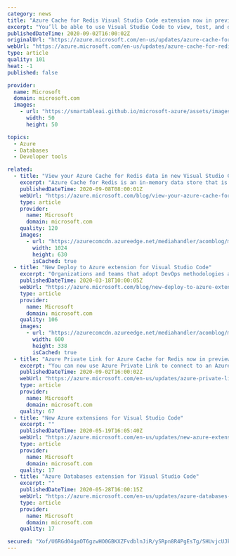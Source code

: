 ```yaml
---
category: news
title: "Azure Cache for Redis Visual Studio Code extension now in preview"
excerpt: "You’ll be able to use Visual Studio Code to view, test, and debug your caches in one streamlined experience. This extension enhances ease of development by eliminating the need to manually track connection and access keys to connect to your caches."
publishedDateTime: 2020-09-02T16:00:02Z
originalUrl: "https://azure.microsoft.com/en-us/updates/azure-cache-for-redis-visual-studio-code-extension-now-in-preview/"
webUrl: "https://azure.microsoft.com/en-us/updates/azure-cache-for-redis-visual-studio-code-extension-now-in-preview/"
type: article
quality: 101
heat: -1
published: false

provider:
  name: Microsoft
  domain: microsoft.com
  images:
    - url: "https://smartableai.github.io/microsoft-azure/assets/images/organizations/microsoft.com-50x50.jpg"
      width: 50
      height: 50

topics:
  - Azure
  - Databases
  - Developer tools

related:
  - title: "View your Azure Cache for Redis data in new Visual Studio Code extension"
    excerpt: "Azure Cache for Redis is an in-memory data store that is used to power fast, scalable applications. Now in preview, you can access all the caches under your Azure subscriptions and view their data with the new Azure Cache for Redis Visual Studio Code extension."
    publishedDateTime: 2020-09-08T08:00:01Z
    webUrl: "https://azure.microsoft.com/blog/view-your-azure-cache-for-redis-data-in-new-visual-studio-code-extension/"
    type: article
    provider:
      name: Microsoft
      domain: microsoft.com
    quality: 120
    images:
      - url: "https://azurecomcdn.azureedge.net/mediahandler/acomblog/media/Default/blog/96dd25a6-f623-45bd-8863-ac0049eaea9d.jpg"
        width: 1024
        height: 630
        isCached: true
  - title: "New Deploy to Azure extension for Visual Studio Code"
    excerpt: "Organizations and teams that adopt DevOps methodologies are consistently seeing improvements in their ability to deliver high-quality code, with faster release cycles, and ultimately achieve higher levels of satisfaction for their own customers, whether they’re internal or external. "
    publishedDateTime: 2020-03-18T10:00:05Z
    webUrl: "https://azure.microsoft.com/blog/new-deploy-to-azure-extension-for-visual-studio-code/"
    type: article
    provider:
      name: Microsoft
      domain: microsoft.com
    quality: 106
    images:
      - url: "https://azurecomcdn.azureedge.net/mediahandler/acomblog/media/Default/blog/8fd83624-c140-4bcc-9bbb-b48b7cfd44cf.gif"
        width: 600
        height: 338
        isCached: true
  - title: "Azure Private Link for Azure Cache for Redis now in preview"
    excerpt: "You can now use Azure Private Link to connect to an Azure Cache for Redis instance from your virtual network via a private endpoint, which is assigned a private IP address in a subnet within the virtual network."
    publishedDateTime: 2020-09-02T16:00:02Z
    webUrl: "https://azure.microsoft.com/en-us/updates/azure-private-link-for-azure-cache-for-redis-now-in-preview/"
    type: article
    provider:
      name: Microsoft
      domain: microsoft.com
    quality: 67
  - title: "New Azure extensions for Visual Studio Code"
    excerpt: ""
    publishedDateTime: 2020-05-19T16:05:40Z
    webUrl: "https://azure.microsoft.com/en-us/updates/new-azure-extensions-for-visual-studio-code/"
    type: article
    provider:
      name: Microsoft
      domain: microsoft.com
    quality: 17
  - title: "Azure Databases extension for Visual Studio Code"
    excerpt: ""
    publishedDateTime: 2020-05-28T16:00:15Z
    webUrl: "https://azure.microsoft.com/en-us/updates/azure-databases-extension-for-visual-studio-code/"
    type: article
    provider:
      name: Microsoft
      domain: microsoft.com
    quality: 17

secured: "Xof/U6RGd04gaOT6gzwHO0GBKXZFvdblnJiR/ySRpn8R4PgEsTg/SHUvjcUJkJJfpe8QzZgLw3gRIHIa05XUJEm0c6SqcAGk/pHJ07D2F6kKBiN7X0hmMumO4Ps33mSKW2CLVwBznIBJ0/+iZ0BFzkQrk5H9kkDN0akSBPxVa53UdwLhQ+eFPtD/W8VqyGgyH8vg54pAPmVL1YLWtlyeqL8LL0bBzI4GdbTavTDsYrRvGrkCs43tgFecIEwRj/5tEYIk7HmRYsfIjdsYKRKqxoHBp/wyFHyWSZI+Wao1j/GDN/a1QDklZYU/VV6P1QL7SQzgXgq5ZN2Pbc8EWqIumGEGxuO7i4/CCDPYgJLCF4I=;kUIolKQtaBfMjI8UE0+3Hw=="
---
```


